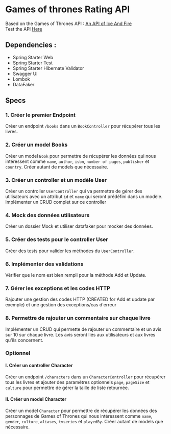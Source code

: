# Games of thrones Rating API

Based on the Games of Thrones API : [An API of Ice And Fire](https://github.com/joakimskoog/AnApiOfIceAndFire)  
Test the API [Here](https://anapioficeandfire.com/)

## Dependencies : 
- Spring Starter Web
- Spring Starter Test
- Spring Starter Hibernate Validator
- Swagger UI
- Lombok
- DataFaker

## Specs
### 1. Créer le premier Endpoint
Créer un endpoint `/books` dans un `BookController` pour récupérer tous les livres.

### 2. Créer un model Books
Créer un model `Book` pour permettre de récupérer les données qui nous intéressent comme `name`, `author`, `isbn`, `number of pages`, `publisher` et `country`. Créer autant de models que nécessaire.

### 3. Créer un controller et un modèle User
Créer un controller `UserController` qui va permettre de gérer des utilisateurs avec un attribut `id` et `name` qui seront prédéfini dans un modèle. Implémenter un CRUD complet sur ce controller

### 4. Mock des données utilisateurs
Créer un dossier Mock et utiliser datafaker pour mocker des données. 

### 5. Créer des tests pour le controller User
Créer des tests pour valider les méthodes du `UserController`.

### 6. Implémenter des validations
Vérifier que le nom est bien rempli pour la méthode Add et Update.

### 7. Gérer les exceptions et les codes HTTP
Rajouter une gestion des codes HTTP (CREATED for Add et update par exemple) et une gestion des exceptions/cas d'erreur

### 8. Permettre de rajouter un commentaire sur chaque livre
Implémenter un CRUD qui permette de rajouter un commentaire et un avis sur 10 sur chaque livre. Les avis seront liés aux utilisateurs et aux livres qu'ils concernent.  

  
### Optionnel
#### I. Créer un controller Character
Créer un endpoint `/characters` dans un `CharacterController` pour récupérer tous les livres et ajouter des paramètres optionnels `page`, `pageSize` et `culture` pour permettre de gérer la taille de liste retournée.

#### II. Créer un model Character
Créer un model `Character` pour permettre de récupérer les données des personnages de Games of Thrones qui nous intéressent comme `name`, `gender`, `culture`, `aliases`, `tvseries` et `playedBy`. Créer autant de models que nécessaire.
